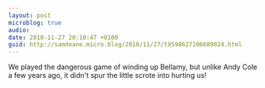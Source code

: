 ```yaml
---
layout: post
microblog: true
audio: 
date: 2010-11-27 20:10:47 +0100
guid: http://samdeane.micro.blog/2010/11/27/t8598627106689024.html
---
```

We played the dangerous game of winding up Bellamy, but unlike Andy Cole a few years ago, it didn't spur the little scrote into hurting us!
